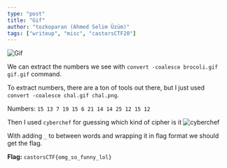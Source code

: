```yaml
---
type: "post"
title: "Gif"
author: "tozkoparan (Ahmed Selim Üzüm)"
tags: ["writeup", "misc", "castorsCTF20"]
---
```


![Gif](/writups/castorsctf20/gif/gif.gif)

We can extract the numbers we see with `convert -coalesce brocoli.gif gif.gif`
command.

To extract numbers, there are a ton of tools out there, but I just used
`convert -coalesce chal.gif chal.png`.

Numbers: `15 13 7 19 15 6 21 14 14 25 12 15 12`

Then I used `cyberchef` for guessing which kind of cipher is it
![cyberchef](/writups/castorsctf20/gif_cyberchef.png)

With adding `_` to between words and wrapping it in flag format we should get the flag.

**Flag:** `castorsCTF{omg_so_funny_lol}`
